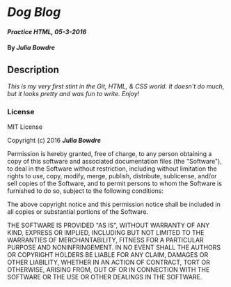 # _Dog Blog_

#### _Practice HTML, 05-3-2016_

#### By _**Julia Bowdre**_

## Description

_This is my very first stint in the Git, HTML, & CSS world. It doesn't do much, but it looks pretty and was fun to write. Enjoy!_

### License

MIT License

Copyright (c) 2016 **_Julia Bowdre_**

Permission is hereby granted, free of charge, to any person obtaining a copy
of this software and associated documentation files (the "Software"), to deal
in the Software without restriction, including without limitation the rights
to use, copy, modify, merge, publish, distribute, sublicense, and/or sell
copies of the Software, and to permit persons to whom the Software is
furnished to do so, subject to the following conditions:

The above copyright notice and this permission notice shall be included in all
copies or substantial portions of the Software.

THE SOFTWARE IS PROVIDED "AS IS", WITHOUT WARRANTY OF ANY KIND, EXPRESS OR
IMPLIED, INCLUDING BUT NOT LIMITED TO THE WARRANTIES OF MERCHANTABILITY,
FITNESS FOR A PARTICULAR PURPOSE AND NONINFRINGEMENT. IN NO EVENT SHALL THE
AUTHORS OR COPYRIGHT HOLDERS BE LIABLE FOR ANY CLAIM, DAMAGES OR OTHER
LIABILITY, WHETHER IN AN ACTION OF CONTRACT, TORT OR OTHERWISE, ARISING FROM,
OUT OF OR IN CONNECTION WITH THE SOFTWARE OR THE USE OR OTHER DEALINGS IN THE
SOFTWARE.
